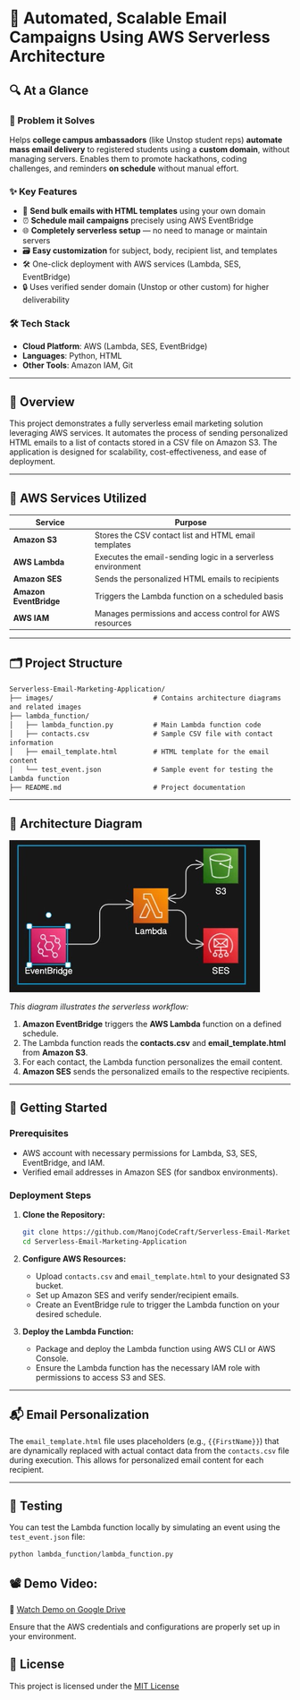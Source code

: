 # 🚀 **Automated, Scalable Email Campaigns Using AWS Serverless Architecture**
## 🔍 At a Glance

### 🧩 Problem it Solves
Helps **college campus ambassadors** (like Unstop student reps) **automate mass email delivery** to registered students using a **custom domain**, without managing servers. Enables them to promote hackathons, coding challenges, and reminders **on schedule** without manual effort.

### ✨ Key Features
- 📩 **Send bulk emails with HTML templates** using your own domain
- ⏰ **Schedule mail campaigns** precisely using AWS EventBridge
- 🌐 **Completely serverless setup** — no need to manage or maintain servers
- 🗃️ **Easy customization** for subject, body, recipient list, and templates
- 🛠️ One-click deployment with AWS services (Lambda, SES, EventBridge)
- 🔒 Uses verified sender domain (Unstop or other custom) for higher deliverability

### 🛠️ Tech Stack
- **Cloud Platform**: AWS (Lambda, SES, EventBridge)  
- **Languages**: Python, HTML  
- **Other Tools**: Amazon IAM, Git  
---

## 🧠 Overview

This project demonstrates a fully serverless email marketing solution leveraging AWS services. It automates the process of sending personalized HTML emails to a list of contacts stored in a CSV file on Amazon S3. The application is designed for scalability, cost-effectiveness, and ease of deployment.

---

## 🔧 AWS Services Utilized

| Service                 | Purpose                                                                 |
|-------------------------|-------------------------------------------------------------------------|
| **Amazon S3**           | Stores the CSV contact list and HTML email templates                    |
| **AWS Lambda**          | Executes the email-sending logic in a serverless environment            |
| **Amazon SES**          | Sends the personalized HTML emails to recipients                        |
| **Amazon EventBridge**  | Triggers the Lambda function on a scheduled basis                       |
| **AWS IAM**             | Manages permissions and access control for AWS resources                |

---

## 🗂️ Project Structure

```
Serverless-Email-Marketing-Application/
├── images/                         # Contains architecture diagrams and related images
├── lambda_function/
│   ├── lambda_function.py          # Main Lambda function code
│   ├── contacts.csv                # Sample CSV file with contact information
│   ├── email_template.html         # HTML template for the email content
│   └── test_event.json             # Sample event for testing the Lambda function
├── README.md                       # Project documentation
```

---

## 🧭 Architecture Diagram

![Architecture Diagram](images/Architecture.jpg)

*This diagram illustrates the serverless workflow:*

1. **Amazon EventBridge** triggers the **AWS Lambda** function on a defined schedule.
2. The Lambda function reads the **contacts.csv** and **email_template.html** from **Amazon S3**.
3. For each contact, the Lambda function personalizes the email content.
4. **Amazon SES** sends the personalized emails to the respective recipients.

---

## 🚀 Getting Started

### Prerequisites

- AWS account with necessary permissions for Lambda, S3, SES, EventBridge, and IAM.
- Verified email addresses in Amazon SES (for sandbox environments).

### Deployment Steps

1. **Clone the Repository:**

   ```bash
   git clone https://github.com/ManojCodeCraft/Serverless-Email-Marketing-Application.git
   cd Serverless-Email-Marketing-Application
   ```
2. **Configure AWS Resources:**

   - Upload `contacts.csv` and `email_template.html` to your designated S3 bucket.
   - Set up Amazon SES and verify sender/recipient emails.
   - Create an EventBridge rule to trigger the Lambda function on your desired schedule.

3. **Deploy the Lambda Function:**

   - Package and deploy the Lambda function using AWS CLI or AWS Console.
   - Ensure the Lambda function has the necessary IAM role with permissions to access S3 and SES.

---

## 📬 Email Personalization

The `email_template.html` file uses placeholders (e.g., `{{FirstName}}`) that are dynamically replaced with actual contact data from the `contacts.csv` file during execution. This allows for personalized email content for each recipient.

---

## 🧪 Testing

You can test the Lambda function locally by simulating an event using the `test_event.json` file:

```bash
python lambda_function/lambda_function.py
```
## 📽️ Demo Video:

🎥 [Watch Demo on Google Drive](https://drive.google.com/file/d/1mUFokEZ9Mxr3EOqOoB1xqOLg7rFnjTqI/view?usp=sharing)

Ensure that the AWS credentials and configurations are properly set up in your environment.


## 📃 License

This project is licensed under the [MIT License](LICENSE)
